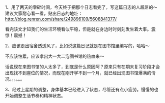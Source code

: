 1、用了两天的零碎时间，今天终于把那个日志看完了，写这篇日志的人超屌的～建议大家耐心看一看。贴出日志的地址：http://blog.renren.com/share/249896109/5608841377/

看完该文才知我们的生活环境看似平稳，但是就在身边时时刻刻发生着大事。震惊！震撼！

2、应该走出宿舍透透风了，比如说这篇日记就是在图书馆里编写的，哈哈～

不应该怕累，应该拿出大一大二泡图书馆的热血来～

话说现在来图书馆的人太多了，到底是什么原因阿？原来只有在期末复习阶段才会出现找不到座位的情况，而现在刚开学不到一个月，就已经出现图书馆爆满的情况。。。。。。

3、经过上星期的调整，身体基本已经进入了状态，尽管还有点小疲劳。慢慢的也开始调整生活节奏和精神状态。
